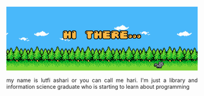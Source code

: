 <body>
  <div class="container">
    <p align="center">
      <img src="hai there.gif" alt="animated"/>
    </p>
    <p align="justify">
      my name is lutfi ashari or you can call me hari. I'm just a library and information science graduate who is starting to learn about programming
    </p>
   </div>
</body>
</html>





